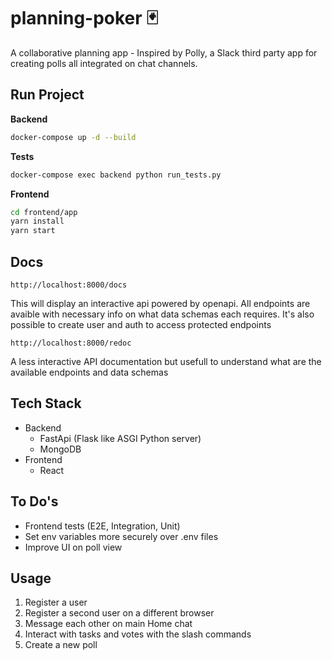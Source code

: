 # planning-poker <span role="img" aria-label="Joker">🃏</span>

A collaborative planning app - Inspired by Polly, a Slack third party app for creating polls all integrated on chat channels.


## Run Project

**Backend**
```bash
docker-compose up -d --build
```

**Tests**
```bash
docker-compose exec backend python run_tests.py
```

**Frontend**
```bash
cd frontend/app
yarn install
yarn start
```

## Docs

```
http://localhost:8000/docs
```

This will display an interactive api powered by openapi. All endpoints are avaible with
necessary info on what data schemas each requires.
It's also possible to create user and auth to access protected endpoints

```
http://localhost:8000/redoc
```

A less interactive API documentation but usefull to understand what are the
available endpoints and data schemas


## Tech Stack

- Backend
    - FastApi (Flask like ASGI Python server)
    - MongoDB
- Frontend
    - React


## To Do's

- Frontend tests (E2E, Integration, Unit)
- Set env variables more securely over .env files
- Improve UI on poll view


## Usage

1. Register a user
2. Register a second user on a different browser
3. Message each other on main Home chat
4. Interact with tasks and votes with the slash commands
5. Create a new poll
